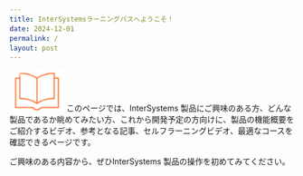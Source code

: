 ```yaml
---
title: InterSystemsラーニングパスへようこそ！
date: 2024-12-01
permalink: /
layout: post
---
```


<img src="./assets/icons/learn.png" width="20%"/>このページでは、InterSystems 製品にご興味のある方、どんな製品であるか眺めてみたい方、これから開発予定の方向けに、製品の機能概要をご紹介するビデオ、参考となる記事、セルフラーニングビデオ、最適なコースを確認できるページです。

ご興味のある内容から、ぜひInterSystems 製品の操作を初めてみてください。

